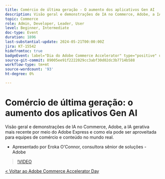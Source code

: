 ```yaml
---
title: Comércio de última geração - O aumento dos aplicativos Gen AI
description: Visão geral e demonstrações de IA no Commerce, Adobe, a IA gerativa mais recente por meio do Adobe Express e como ela pode ser aproveitada para equipes de comércio e conteúdo no mundo real.
topic: Commerce
role: Admin, Developer, Leader, User
level: Beginner, Intermediate
doc-type: Event
duration: 1896
last-substantial-update: 2024-05-21T00:00:00Z
jira: KT-15542
hidefromtoc: true
badgeEvent: label="Dia do Adobe Commerce Accelerator" type="positive" url="https://experienceleague.adobe.com/en/docs/events/apac-commerce-recordings/2024/overview"
source-git-commit: 89005ee91f2222029cc3abf30d02dc3b7714b588
workflow-type: tm+mt
source-wordcount: '93'
ht-degree: 0%

---
```



# Comércio de última geração: o aumento dos aplicativos Gen AI

Visão geral e demonstrações de IA no Commerce, Adobe, a IA gerativa mais recente por meio do Adobe Express e como ela pode ser aproveitada para equipes de comércio e conteúdo no mundo real.

+ Apresentado por Eroka O&#39;Connor, consultora sênior de soluções - Adobe

>[!VIDEO](https://video.tv.adobe.com/v/3429269/?learn=on)

[&lt; Voltar ao Adobe Commerce Accelerator Day](./overview.md)